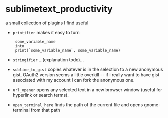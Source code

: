 sublimetext_productivity
=======================

a small collection of plugins I find useful


-  `printifier` makes it easy to turn

        some_variable_name
        into 
        print(`some_variable_name`, some_variable_name)
        
-  `stringifier` ...(explanation todo)...
-  `sublime_to_gist` copies whatever is in the selection to a new anonymous gist, OAuth2 version seems a 
little overkill -- if i really want to have gist associated with my account I can fork the anonymous one.
-  `url_opener` opens any selected text in a new browser window (useful for hyperlink or search terms).
-  `open_terminal_here` finds the path of the current file and opens gnome-terminal from that path

